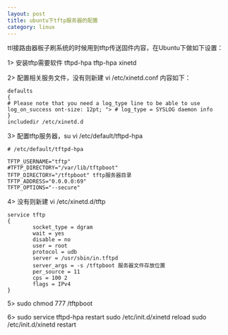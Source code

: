 ```yaml
---
layout: post
title: ubuntu下tftp服务器的配置
category: linux
---
```


ttl接路由器板子刷系统的时候用到tftp传送固件内容，在Ubuntu下做如下设置：

1> 安装tftp需要软件 tftpd-hpa tftp-hpa xinetd

2> 配置相关服务文件，没有则新建 vi /etc/xinetd.conf 内容如下：

	defaults
	{
	# Please note that you need a log_type line to be able to use log_on_success ont-size: 12pt; "> # log_type = SYSLOG daemon info 	
	}
	includedir /etc/xinetd.d

3> 配置tftp服务器，su vi /etc/default/tftpd-hpa

	# /etc/default/tftpd-hpa

	TFTP_USERNAME="tftp"
	#TFTP_DIRECTORY="/var/lib/tftpboot"
	TFTP_DIRECTORY="/tftpboot" tftp服务器目录
	TFTP_ADDRESS="0.0.0.0:69"
	TFTP_OPTIONS="--secure"

4> 没有则新建 vi /etc/xinetd.d/tftp

	service tftp
	{
		    socket_type = dgram
			wait = yes
			disable = no
			user = root
			protocol = udb
			server = /usr/sbin/in.tftpd
			server_args = -s /tftpboot 服务器文件存放位置
			per_source = 11
			cps = 100 2
			flags = IPv4
	}

5> sudo chmod 777 /tftpboot

6> sudo service tftpd-hpa restart    sudo /etc/init.d/xinetd reload  sudo /etc/init.d/xinetd restart
